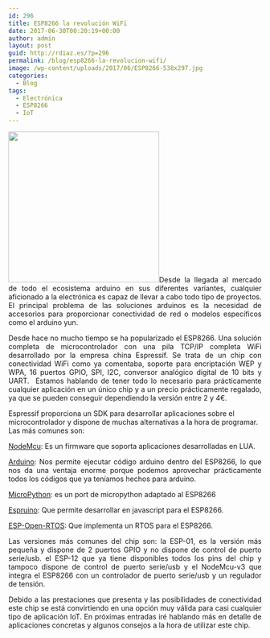 ```yaml
---
id: 296
title: ESP8266 la revolución WiFi
date: 2017-06-30T00:20:19+00:00
author: admin
layout: post
guid: http://rdiaz.es/?p=296
permalink: /blog/esp8266-la-revolucion-wifi/
image: /wp-content/uploads/2017/06/ESP8266-538x297.jpg
categories:
  - Blog
tags:
  - Electrónica
  - ESP8266
  - IoT
---
```

<p style="text-align: justify;">
  <a href="https://i2.wp.com/rdiaz.es/wp-content/uploads/2017/06/ESP8266.jpg"><img class="alignleft size-medium wp-image-302" src="https://i2.wp.com/rdiaz.es/wp-content/uploads/2017/06/ESP8266.jpg?resize=300%2C300" alt="" width="300" height="300" srcset="https://i2.wp.com/rdiaz.es/wp-content/uploads/2017/06/ESP8266.jpg?resize=300%2C300 300w, https://i2.wp.com/rdiaz.es/wp-content/uploads/2017/06/ESP8266.jpg?resize=150%2C150 150w, https://i2.wp.com/rdiaz.es/wp-content/uploads/2017/06/ESP8266.jpg?w=538 538w" sizes="(max-width: 300px) 100vw, 300px" data-recalc-dims="1" /></a>Desde la llegada al mercado de todo el ecosistema arduino en sus diferentes variantes, cualquier aficionado a la electrónica es capaz de llevar a cabo todo tipo de proyectos. El principal problema de las soluciones arduinos es la necesidad de accesorios para proporcionar conectividad de red o modelos específicos como el arduino yun.
</p>

<p style="text-align: justify;">
  Desde hace no mucho tiempo se ha popularizado el ESP8266. Una solución completa de microcontrolador con una pila TCP/IP completa WiFi desarrollado por la empresa china Espressif. Se trata de un chip con conectividad WiFi como ya comentaba, soporte para encriptación WEP y WPA, 16 puertos GPIO, SPI, I2C, conversor analógico digital de 10 bits y UART.  Estamos hablando de tener todo lo necesario para prácticamente cualquier aplicación en un único chip y a un precio prácticamente regalado, ya que se pueden conseguir dependiendo la versión entre 2 y 4€.
</p>

<p style="text-align: left;">
  Espressif proporciona un SDK para desarrollar aplicaciones sobre el microcontrolador y dispone de muchas alternativas a la hora de programar. Las más comunes son:
</p>

<p style="text-align: justify;">
  <a href="https://github.com/nodemcu/nodemcu-firmware">NodeMcu</a>: Es un firmware que soporta aplicaciones desarrolladas en LUA.
</p>

<p style="text-align: justify;">
  <a href="https://github.com/esp8266/Arduino">Arduino</a>: Nos permite ejecutar código arduino dentro del ESP8266, lo que nos da una ventaja enorme porque podemos aprovechar prácticamente todos los códigos que ya teníamos hechos para arduino.
</p>

<p style="text-align: justify;">
  <a class="external text" href="http://docs.micropython.org/en/latest/esp8266/esp8266/tutorial/intro.html" rel="nofollow">MicroPython</a>: es un port de micropython adaptado al ESP8266
</p>

<p style="text-align: justify;">
  <a class="external text" href="https://www.espruino.com/" rel="nofollow">Espruino</a>: Que permite desarrollar en javascript para el ESP8266.
</p>

<p style="text-align: justify;">
  <a class="external text" href="https://github.com/SuperHouse/esp-open-rtos" rel="nofollow">ESP-Open-RTOS</a>: Que implementa un RTOS para el ESP8266.
</p>

<p style="text-align: justify;">
  Las versiones más comunes del chip son: la ESP-01, es la versión más pequeña y dispone de 2 puertos GPIO y no dispone de control de puerto serie/usb. el ESP-12 que ya tiene disponibles todos los pins del chip y tampoco dispone de control de puerto serie/usb y el NodeMcu-v3 que integra el ESP8266 con un controlador de puerto serie/usb y un regulador de tensión.
</p>

<p style="text-align: justify;">
  Debido a las prestaciones que presenta y las posibilidades de conectividad este chip se está convirtiendo en una opción muy válida para casi cualquier tipo de aplicación IoT. En próximas entradas iré hablando más en detalle de aplicaciones concretas y algunos consejos a la hora de utilizar este chip.
</p>